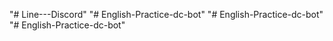 "# Line---Discord" 
"# English-Practice-dc-bot" 
"# English-Practice-dc-bot" 
"# English-Practice-dc-bot" 
